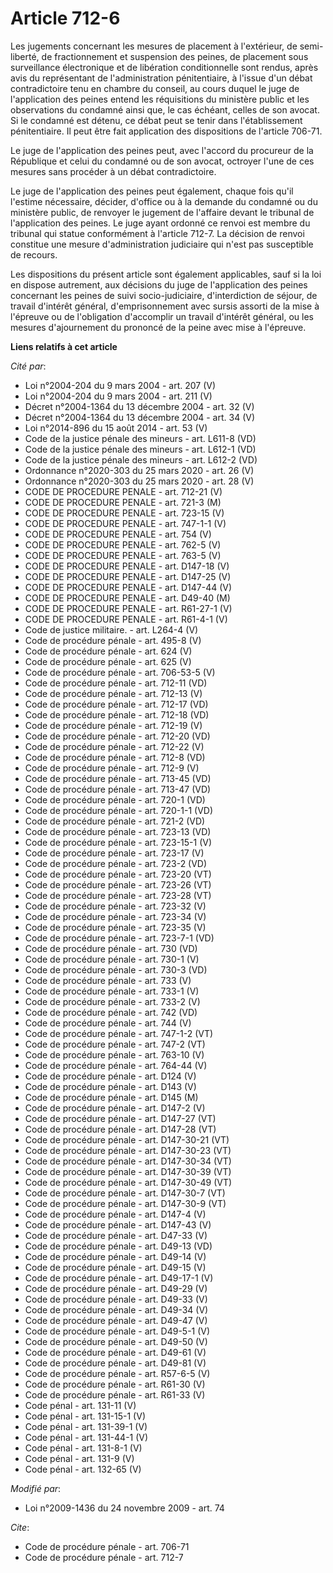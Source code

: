 # Article 712-6

Les jugements concernant les mesures de placement à l'extérieur, de semi-liberté, de fractionnement et suspension des peines,
de placement sous surveillance électronique et de libération conditionnelle sont rendus, après avis du représentant de
l'administration pénitentiaire, à l'issue d'un débat contradictoire tenu en chambre du conseil, au cours duquel le juge de
l'application des peines entend les réquisitions du ministère public et les observations du condamné ainsi que, le cas
échéant, celles de son avocat. Si le condamné est détenu, ce débat peut se tenir dans l'établissement pénitentiaire. Il peut
être fait application des dispositions de l'article 706-71. 

Le juge de l'application des peines peut, avec l'accord du procureur de la République et celui du condamné ou de son avocat,
octroyer l'une de ces mesures sans procéder à un débat contradictoire. 

Le juge de l'application des peines peut également, chaque fois qu'il l'estime nécessaire, décider, d'office ou à la demande
du condamné ou du ministère public, de renvoyer le jugement de l'affaire devant le tribunal de l'application des peines. Le
juge ayant ordonné ce renvoi est membre du tribunal qui statue conformément à l'article 712-7. La décision de renvoi
constitue une mesure d'administration judiciaire qui n'est pas susceptible de recours. 

Les dispositions du présent article sont également applicables, sauf si la loi en dispose autrement, aux décisions du juge de
l'application des peines concernant les peines de suivi socio-judiciaire, d'interdiction de séjour, de travail d'intérêt
général, d'emprisonnement avec sursis assorti de la mise à l'épreuve ou de l'obligation d'accomplir un travail d'intérêt
général, ou les mesures d'ajournement du prononcé de la peine avec mise à l'épreuve.

**Liens relatifs à cet article**

_Cité par_:

  - Loi n°2004-204 du 9 mars 2004 - art. 207 (V)
  - Loi n°2004-204 du 9 mars 2004 - art. 211 (V)
  - Décret n°2004-1364 du 13 décembre 2004 - art. 32 (V)
  - Décret n°2004-1364 du 13 décembre 2004 - art. 34 (V)
  - Loi n°2014-896 du 15 août 2014 - art. 53 (V)
  - Code de la justice pénale des mineurs - art. L611-8 (VD)
  - Code de la justice pénale des mineurs - art. L612-1 (VD)
  - Code de la justice pénale des mineurs - art. L612-2 (VD)
  - Ordonnance n°2020-303 du 25 mars 2020 - art. 26 (V)
  - Ordonnance n°2020-303 du 25 mars 2020 - art. 28 (V)
  - CODE DE PROCEDURE PENALE - art. 712-21 (V)
  - CODE DE PROCEDURE PENALE - art. 721-3 (M)
  - CODE DE PROCEDURE PENALE - art. 723-15 (V)
  - CODE DE PROCEDURE PENALE - art. 747-1-1 (V)
  - CODE DE PROCEDURE PENALE - art. 754 (V)
  - CODE DE PROCEDURE PENALE - art. 762-5 (V)
  - CODE DE PROCEDURE PENALE - art. 763-5 (V)
  - CODE DE PROCEDURE PENALE - art. D147-18 (V)
  - CODE DE PROCEDURE PENALE - art. D147-25 (V)
  - CODE DE PROCEDURE PENALE - art. D147-44 (V)
  - CODE DE PROCEDURE PENALE - art. D49-40 (M)
  - CODE DE PROCEDURE PENALE - art. R61-27-1 (V)
  - CODE DE PROCEDURE PENALE - art. R61-4-1 (V)
  - Code de justice militaire. - art. L264-4 (V)
  - Code de procédure pénale - art. 495-8 (V)
  - Code de procédure pénale - art. 624 (V)
  - Code de procédure pénale - art. 625 (V)
  - Code de procédure pénale - art. 706-53-5 (V)
  - Code de procédure pénale - art. 712-11 (VD)
  - Code de procédure pénale - art. 712-13 (V)
  - Code de procédure pénale - art. 712-17 (VD)
  - Code de procédure pénale - art. 712-18 (VD)
  - Code de procédure pénale - art. 712-19 (V)
  - Code de procédure pénale - art. 712-20 (VD)
  - Code de procédure pénale - art. 712-22 (V)
  - Code de procédure pénale - art. 712-8 (VD)
  - Code de procédure pénale - art. 712-9 (V)
  - Code de procédure pénale - art. 713-45 (VD)
  - Code de procédure pénale - art. 713-47 (VD)
  - Code de procédure pénale - art. 720-1 (VD)
  - Code de procédure pénale - art. 720-1-1 (VD)
  - Code de procédure pénale - art. 721-2 (VD)
  - Code de procédure pénale - art. 723-13 (VD)
  - Code de procédure pénale - art. 723-15-1 (V)
  - Code de procédure pénale - art. 723-17 (V)
  - Code de procédure pénale - art. 723-2 (VD)
  - Code de procédure pénale - art. 723-20 (VT)
  - Code de procédure pénale - art. 723-26 (VT)
  - Code de procédure pénale - art. 723-28 (VT)
  - Code de procédure pénale - art. 723-32 (V)
  - Code de procédure pénale - art. 723-34 (V)
  - Code de procédure pénale - art. 723-35 (V)
  - Code de procédure pénale - art. 723-7-1 (VD)
  - Code de procédure pénale - art. 730 (VD)
  - Code de procédure pénale - art. 730-1 (V)
  - Code de procédure pénale - art. 730-3 (VD)
  - Code de procédure pénale - art. 733 (V)
  - Code de procédure pénale - art. 733-1 (V)
  - Code de procédure pénale - art. 733-2 (V)
  - Code de procédure pénale - art. 742 (VD)
  - Code de procédure pénale - art. 744 (V)
  - Code de procédure pénale - art. 747-1-2 (VT)
  - Code de procédure pénale - art. 747-2 (VT)
  - Code de procédure pénale - art. 763-10 (V)
  - Code de procédure pénale - art. 764-44 (V)
  - Code de procédure pénale - art. D124 (V)
  - Code de procédure pénale - art. D143 (V)
  - Code de procédure pénale - art. D145 (M)
  - Code de procédure pénale - art. D147-2 (V)
  - Code de procédure pénale - art. D147-27 (VT)
  - Code de procédure pénale - art. D147-28 (VT)
  - Code de procédure pénale - art. D147-30-21 (VT)
  - Code de procédure pénale - art. D147-30-23 (VT)
  - Code de procédure pénale - art. D147-30-34 (VT)
  - Code de procédure pénale - art. D147-30-39 (VT)
  - Code de procédure pénale - art. D147-30-49 (VT)
  - Code de procédure pénale - art. D147-30-7 (VT)
  - Code de procédure pénale - art. D147-30-9 (VT)
  - Code de procédure pénale - art. D147-4 (V)
  - Code de procédure pénale - art. D147-43 (V)
  - Code de procédure pénale - art. D47-33 (V)
  - Code de procédure pénale - art. D49-13 (VD)
  - Code de procédure pénale - art. D49-14 (V)
  - Code de procédure pénale - art. D49-15 (V)
  - Code de procédure pénale - art. D49-17-1 (V)
  - Code de procédure pénale - art. D49-29 (V)
  - Code de procédure pénale - art. D49-33 (V)
  - Code de procédure pénale - art. D49-34 (V)
  - Code de procédure pénale - art. D49-47 (V)
  - Code de procédure pénale - art. D49-5-1 (V)
  - Code de procédure pénale - art. D49-50 (V)
  - Code de procédure pénale - art. D49-61 (V)
  - Code de procédure pénale - art. D49-81 (V)
  - Code de procédure pénale - art. R57-6-5 (V)
  - Code de procédure pénale - art. R61-30 (V)
  - Code de procédure pénale - art. R61-33 (V)
  - Code pénal - art. 131-11 (V)
  - Code pénal - art. 131-15-1 (V)
  - Code pénal - art. 131-39-1 (V)
  - Code pénal - art. 131-44-1 (V)
  - Code pénal - art. 131-8-1 (V)
  - Code pénal - art. 131-9 (V)
  - Code pénal - art. 132-65 (V)

_Modifié par_:

  - Loi n°2009-1436 du 24 novembre 2009 - art. 74

_Cite_:

  - Code de procédure pénale - art. 706-71
  - Code de procédure pénale - art. 712-7
